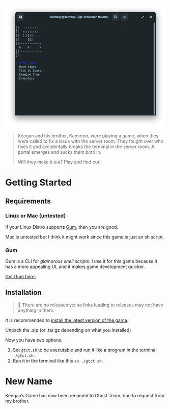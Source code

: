 ![img](https://raw.githubusercontent.com/TheKamboy/gt-computer-trouble/master/assets/img/gtctpicture.png)

> Keegan and his brother, Kameron, were playing a game, when they were called to fix a issue with the server room.
> They fought over who fixes it and accidentally breaks the terminal in the server room.
> A portal emerges and sucks them both in.
> 
> Will they make it out? Play and find out.


# Getting Started


## Requirements


### Linux or Mac (untested)

If your Linux Distro supports [Gum](#org8b94ff9), then you are good.

Mac is untested but I think it might work since this game is just an sh script.


<a id="org8b94ff9"></a>

### Gum

Gum is a CLI for *glamorous shell scripts*. I use it for this game because it has a more appealing UI, and it makes game development quicker.

[Get Gum here.](https://github.com/charmbracelet/gum)


## Installation

> 🔨 There are no releases yet so links leading to releases may not have anything in them.

It is recommended to [install the latest version of the game](https://github.com/TheKamboy/gt-computer-trouble/releases/latest).

Unpack the .zip (or .tar.gz depending on what you installed)

Now you have two options.

1.  Set `gtct.sh` to be executable and run it like a program in the terminal `./gtct.sh`.
2.  Run it in the terminal like this `sh ./gtct.sh`.


# New Name

Keegan&rsquo;s Game has now been renamed to Ghost Team, due to request from my brother.

